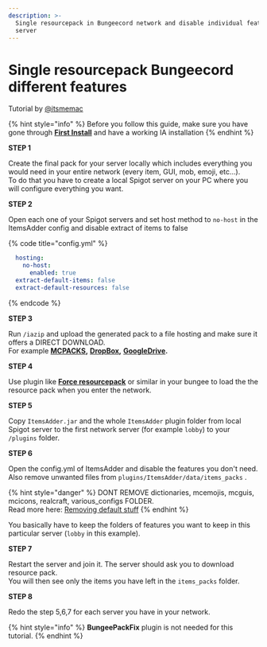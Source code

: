 ```yaml
---
description: >-
  Single resourcepack in Bungeecord network and disable individual features per
  server
---
```


# Single resourcepack Bungeecord different features

Tutorial by [@itsmemac](https://github.com/LoneDev6/Wiki-ItemsAdder/pull/35)

{% hint style="info" %}
Before you follow this guide, make sure you have gone through [**First Install**](https://itemsadder.devs.beer/first-install) and have a working IA installation
{% endhint %}

**STEP 1**

Create the final pack for your server locally which includes everything you would need in your entire network (every item, GUI, mob, emoji, etc...).\
To do that you have to create a local Spigot server on your PC where you will configure everything you want.

**STEP 2**

Open each one of your Spigot servers and set host method to `no-host` in the ItemsAdder config and disable extract of items to false

{% code title="config.yml" %}
```yaml
  hosting:
    no-host:
      enabled: true
  extract-default-items: false
  extract-default-resources: false
```
{% endcode %}

**STEP 3**

Run `/iazip` and upload the generated pack to a file hosting and make sure it offers a DIRECT DOWNLOAD.\
For example [**MCPACKS**](https://mc-packs.net/)**,** [**DropBox**](../plugin-usage/resourcepack-hosting/resourcepack-on-dropbox.md)**,** [**GoogleDrive**](../plugin-usage/resourcepack-hosting/google-drive-1.17.1+.md)**.**

**STEP 4**

Use plugin like [**Force resourcepack**](https://www.spigotmc.org/resources/force-resourcepacks.10499/) or similar in your bungee to load the the resource pack when you enter the network.

**STEP 5**

Copy `ItemsAdder.jar` and the whole `ItemsAdder` plugin folder from local Spigot server to the first network server (for example `lobby`) to your `/plugins` folder.

**STEP 6**

Open the config.yml of ItemsAdder and disable the features you don't need.\
Also remove unwanted files from `plugins/ItemsAdder/data/items_packs` .

{% hint style="danger" %}
DONT REMOVE dictionaries, mcemojis, mcguis, mcicons, realcraft, various\_configs FOLDER.\
Read more here: [Removing default stuff](removing-default-stuff/)
{% endhint %}

You basically have to keep the folders of features you want to keep in this particular server (`lobby` in this example).

**STEP 7**

Restart the server and join it. The server should ask you to download resource pack.\
You will then see only the items you have left in the `items_packs` folder.

**STEP 8**

Redo the step 5,6,7 for each server you have in your network.

{% hint style="info" %}
**BungeePackFix** plugin is not needed for this tutorial.
{% endhint %}
